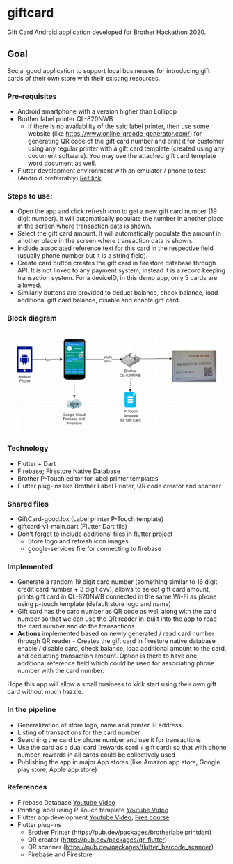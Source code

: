 # giftcard
Gift Card Android application developed for Brother Hackathon 2020.
## Goal
Social good application to support local businesses for introducing gift cards of their own store with their existing resources.
### Pre-requisites
- Android smartphone with a version higher than Lollipop
- Brother label printer QL-820NWB
  - If there is no availability of the said label printer, then use some website (like https://www.online-qrcode-generator.com/) for generating QR code of the gift card number and print it for customer using any regular printer with a gift card template (created using any document software). You may use the attached gift card template word document as well.
- Flutter development environment with an emulator / phone to test (Android preferrably) [Ref link](https://codelabs.developers.google.com/codelabs/flutter-firebase/#2)
### Steps to use:
- Open the app and click refresh icon to get a new gift card number (19 digit number). It will automatically populate the number in another place in the screen where transaction data is shown.
- Select the gift card amount. It will automatically populate the amount in another place in the screen where transaction data is shown.
- Include associated reference text for this card in the respective field (usually phone number but it is a string field).
- Create card button creates the gift card in firestore database through API. It is not linked to any payment system, instead it is a record keeping transaction system. For a deviceID, in this demo app, only 5 cards are allowed.
- Similarly buttons are provided to deduct balance, check balance, load additional gift card balance, disable and enable gift card.
### Block diagram
![Gift Card block diagram](GiftcardAppBH2020-Diagram.png)
### Technology
- Flutter + Dart
- Firebase; Firestore Native Database
- Brother P-Touch editor for label printer templates
- Flutter plug-ins like Brother Label Printer, QR code creator and scanner
### Shared files
- GiftCard-good.lbx (Label printer P-Touch template)
- giftcard-v1-main.dart (Flutter Dart file)
- Don't forget to include additional files in flutter project
  - Store logo and refresh icon images
  - google-services file for connecting to firebase
### Implemented
- Generate a random 19 digit card number (something similar to 16 digit credit card number + 3 digit cvv), allows to select gift card amount, prints gift card in QL-820NWB connected in the same Wi-Fi as phone using p-touch template (default store logo and name)
- Gift card has the card number as QR code as well along with the card number so that we can use the QR reader in-built into the app to read the card number and do the transactions
- **Actions** implemented based on newly generated / read card number through QR reader - Creates the gift card in firestore native database , enable / disable card, check balance, load additional amount to the card, and deducting transaction amount. Option is there to have one additional reference field which could be used for associating phone number with the card number.

Hope this app will allow a small business to kick start using their own gift card without much hazzle. 
### In the pipeline
- Generalization of store logo, name and printer IP address
- Listing of transactions for the card number
- Searching the card by phone number and use it for transactions
- Use the card as a dual card (rewards card + gift card) so that with phone number, rewards in all cards could be collectively used
- Publishing the app in major App stores (like Amazon app store, Google play store, Apple app store)
### References
- Firebase Database [Youtube Video](https://www.youtube.com/watch?v=DqJ_KjFzL9I)
- Printing label using P-Touch template [Youtube Video](https://www.youtube.com/watch?v=1EgXb-bHmc0)
- Flutter app development [Youtube Video](https://www.youtube.com/watch?v=I9ceqw5Ny-4&list=PLSzsOkUDsvdtl3Pw48-R8lcK2oYkk40cm); [Free course](https://www.appbrewery.co/p/intro-to-flutter)
- Flutter plug-ins
  - Brother Printer (https://pub.dev/packages/brotherlabelprintdart)
  - QR creator (https://pub.dev/packages/qr_flutter)
  - QR scanner (https://pub.dev/packages/flutter_barcode_scanner)
  - Firebase and Firestore
